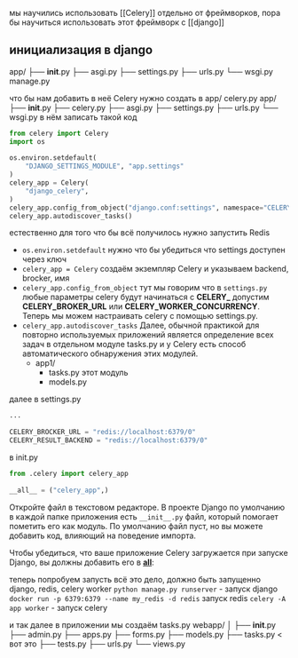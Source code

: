 мы научились использовать [[Celery]] отдельно от фреймворков, пора бы научиться использовать этот фреймворк с [[django]]


## инициализация в django

app/ 
├── __init__.py 
├── asgi.py 
├── settings.py 
├── urls.py 
└── wsgi.py
manage.py
	
что бы нам добавить в неё Celery нужно создать в app/ celery.py
app/ 
├── __init__.py 
├── celery.py 
├── asgi.py 
├── settings.py 
├── urls.py 
└── wsgi.py
в нём записать такой код
```python
from celery import Celery  
import os  
  
os.environ.setdefault(  
    "DJANGO_SETTINGS_MODULE", "app.settings"  
)  
celery_app = Celery(  
    "django_celery",  
)  
celery_app.config_from_object("django.conf:settings", namespace="CELERY"),  
celery_app.autodiscover_tasks()
```

естественно для того что бы всё получилось нужно запустить Redis
- `os.environ.setdefault` нужно что бы убедиться что settings доступен через ключ
- `celery_app = Celery` создаём экземпляр Celery и указываем backend, brocker, имя
- `celery_app.config_from_object` тут мы говорим что в `settings.py` любые параметры celery будут начинаться с **CELERY_** допустим **CELERY_BROKER_URL** или **CELERY_WORKER_CONCURRENCY**. Теперь мы можем настраивать celery с помощью settings.py.
- `celery_app.autodiscover_tasks` Далее, обычной практикой для повторно используемых приложений является определение всех задач в отдельном модуле tasks.py и у Celery есть способ автоматического обнаружения этих модулей.
	- app1/
	    - tasks.py этот модуль
	    - models.py

далее в settings.py
```python
...
  
CELERY_BROCKER_URL = "redis://localhost:6379/0"  
CELERY_RESULT_BACKEND = "redis://localhost:6379/0"
```

в init.py
```python
from .celery import celery_app  
  
__all__ = ("celery_app",)
```
Откройте файл в текстовом редакторе. В проекте Django по умолчанию в каждой папке приложения есть `__init__.py` файл, который помогает пометить его как модуль. По умолчанию файл пуст, но вы можете добавить код, влияющий на поведение импорта.

Чтобы убедиться, что ваше приложение Celery загружается при запуске Django, вы должны добавить его в [__all__](https://docs.python.org/3/tutorial/modules.html#importing-from-a-package):



теперь попробуем запусть всё это дело, должно быть запущенно django, redis, celery worker
`python manage.py runserver` - запуск django
`docker run -p 6379:6379 --name my_redis -d redis` запуск redis
`celery -A app worker` - запуск celery


и так далее в приложении мы создаём tasks.py
webapp/ 
│ 
├── __init__.py 
├── admin.py 
├── apps.py 
├── forms.py 
├── models.py 
├── tasks.py < вот это 
├── tests.py 
├── urls.py 
└── views.py


